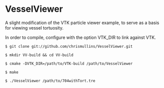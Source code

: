 VesselViewer
============

A slight modification of the VTK particle viewer example, to serve as a basis for viewing vessel tortuosity.

In order to compile, configure with the option VTK_DIR to link against VTK.  

`$ git clone git://github.com/chrismullins/VesselViewer.git`

`$ mkdir VV-build && cd VV-build`

`$ cmake -DVTK_DIR=/path/to/VTK-build /path/to/VesselViewer`

`$ make`

`$ ./VesselViewer /path/to/704withTort.tre`
